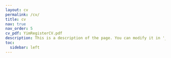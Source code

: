 ```yaml
---
layout: cv
permalink: /cv/
title: cv
nav: true
nav_order: 5
cv_pdf: YimRegisterCV.pdf
description: This is a description of the page. You can modify it in '_pages/cv.md'. You can also change or remove the top pdf download button.
toc:
  sidebar: left
---
```

